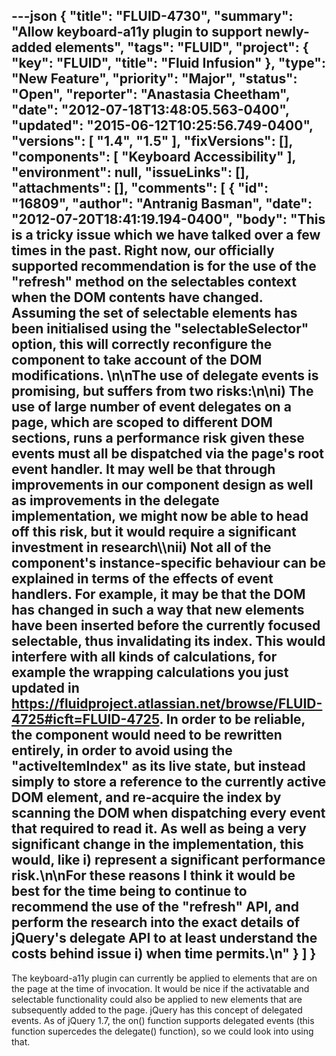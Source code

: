 ---json
{
  "title": "FLUID-4730",
  "summary": "Allow keyboard-a11y plugin to support newly-added elements",
  "tags": "FLUID",
  "project": {
    "key": "FLUID",
    "title": "Fluid Infusion"
  },
  "type": "New Feature",
  "priority": "Major",
  "status": "Open",
  "reporter": "Anastasia Cheetham",
  "date": "2012-07-18T13:48:05.563-0400",
  "updated": "2015-06-12T10:25:56.749-0400",
  "versions": [
    "1.4",
    "1.5"
  ],
  "fixVersions": [],
  "components": [
    "Keyboard Accessibility"
  ],
  "environment": null,
  "issueLinks": [],
  "attachments": [],
  "comments": [
    {
      "id": "16809",
      "author": "Antranig Basman",
      "date": "2012-07-20T18:41:19.194-0400",
      "body": "This is a tricky issue which we have talked over a few times in the past. Right now, our officially supported recommendation is for the use of the \"refresh\" method on the selectables context when the DOM contents have changed. Assuming the set of selectable elements has been initialised using the \"selectableSelector\" option, this will correctly reconfigure the component to take account of the DOM modifications.&#x20;\n\nThe use of delegate events is promising, but suffers from two risks:\n\ni) The use of large number of event delegates on a page, which are scoped to different DOM sections, runs a performance risk given these events must all be dispatched via the page's root event handler. It may well be that through improvements in our component design as well as improvements in the delegate implementation, we might now be able to head off this risk, but it would require a significant investment in research\\\nii) Not all of the component's instance-specific behaviour can be explained in terms of the effects of event handlers. For example, it may be that the DOM has changed in such a way that new elements have been inserted before the currently focused selectable, thus invalidating its index. This would interfere with all kinds of calculations, for example the wrapping calculations you just updated in <https://fluidproject.atlassian.net/browse/FLUID-4725#icft=FLUID-4725>. In order to be reliable, the component would need to be rewritten entirely, in order to avoid using the \"activeItemIndex\" as its live state, but instead simply to store a reference to the currently active DOM element, and re-acquire the index by scanning the DOM when dispatching every event that required to read it. As well as being a very significant change in the implementation, this would, like i) represent a significant performance risk.\n\nFor these reasons I think it would be best for the time being to continue to recommend the use of the \"refresh\" API, and perform the research into the exact details of jQuery's delegate API to at least understand the costs behind issue i) when time permits.\n"
    }
  ]
}
---
The keyboard-a11y plugin can currently be applied to elements that are on the page at the time of invocation. It would be nice if the activatable and selectable functionality could also be applied to new elements that are subsequently added to the page. jQuery has this concept of delegated events. As of jQuery 1.7, the on() function supports delegated events (this function supercedes the delegate() function), so we could look into using that.

        